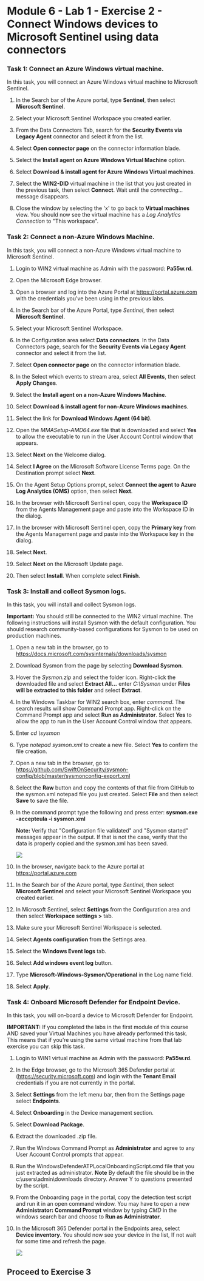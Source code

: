 # Module 6 - Lab 1 - Exercise 2 - Connect Windows devices to Microsoft Sentinel using data connectors
 
### Task 1: Connect an Azure Windows virtual machine.

In this task, you will connect an Azure Windows virtual machine to Microsoft Sentinel.

1. In the Search bar of the Azure portal, type **Sentinel**, then select **Microsoft Sentinel**.

1. Select your Microsoft Sentinel Workspace you created earlier.

1. From the Data Connectors Tab, search for the **Security Events via Legacy Agent** connector and select it from the list.

1. Select **Open connector page** on the connector information blade.

1. Select the **Install agent on Azure Windows Virtual Machine** option.

1. Select **Download & install agent for Azure Windows Virtual machines**.

1. Select the **WIN2-DID** virtual machine in the list that you just created in the previous task, then select **Connect**. Wait until the *connecting...* message disappears.

1. Close the window by selecting the 'x' to go back to **Virtual machines** view. You should now see the virtual machine has a *Log Analytics Connection* to "This workspace".

### Task 2: Connect a non-Azure Windows Machine.

In this task, you will connect a non-Azure Windows virtual machine to Microsoft Sentinel.

1. Login to WIN2 virtual machine as Admin with the password: **Pa55w.rd**.  

1. Open the Microsoft Edge browser.

1. Open a browser and log into the Azure Portal at https://portal.azure.com with the credentials you've been using in the previous labs.

1. In the Search bar of the Azure Portal, type *Sentinel*, then select **Microsoft Sentinel**.

1. Select your Microsoft Sentinel Workspace.

1. In the Configuration area select **Data connectors**. In the Data Connectors page, search for the **Security Events via Legacy Agent** connector and select it from the list.

1. Select **Open connector page** on the connector information blade.

1. In the Select which events to stream area, select **All Events**, then select **Apply Changes**.

1. Select the **Install agent on a non-Azure Windows Machine**.

1. Select **Download & install agent for non-Azure Windows machines**. 

1. Select the link for **Download Windows Agent (64 bit)**.

1. Open the *MMASetup-AMD64.exe* file that is downloaded and select **Yes** to allow the executable to run in the User Account Control window that appears.

1. Select **Next** on the Welcome dialog.

1. Select **I Agree** on the Microsoft Software License Terms page.  On the Destination prompt select **Next**.

1. On the Agent Setup Options prompt, select **Connect the agent to Azure Log Analytics (OMS)** option, then select **Next**.

1. In the browser with Microsoft Sentinel open, copy the **Workspace ID** from the Agents Management page and paste into the Workspace ID in the dialog. 

1. In the browser with Microsoft Sentinel open, copy the **Primary key** from the Agents Management page and paste into the Workspace key in the dialog. 

1. Select **Next**.

1. Select **Next** on the Microsoft Update page.

1. Then select **Install**.  When complete select **Finish**.


### Task 3: Install and collect Sysmon logs.

In this task, you will install and collect Sysmon logs.

   **Important:** You should still be connected to the WIN2 virtual machine. The following instructions will install Sysmon with the default configuration. You should research community-based configurations for Sysmon to be used on production machines.

1. Open a new tab in the browser, go to https://docs.microsoft.com/sysinternals/downloads/sysmon

1. Download Sysmon from the page by selecting **Download Sysmon**.

1. Hover the *Sysmon.zip* and select the folder icon. Right-click the downloaded file and select **Extract All...** enter *C:\Sysmon* under **Files will be extracted to this folder** and select **Extract**. 

1. In the Windows Taskbar for WIN2 search box, enter *command*.  The search results will show Command Prompt app.  Right-click on the Command Prompt app and select **Run as Administrator**.  Select **Yes** to allow the app to run in the User Account Control window that appears.

1. Enter *cd \sysmon*

1. Type *notepad sysmon.xml* to create a new file. Select **Yes** to confirm the file creation.

1. Open a new tab in the browser, go to: https://github.com/SwiftOnSecurity/sysmon-config/blob/master/sysmonconfig-export.xml

1. Select the **Raw** button and copy the contents of that file from GitHub to the sysmon.xml notepad file you just created. Select **File** and then select **Save** to save the file.

1. In the command prompt type the following and press enter:
    **sysmon.exe -accepteula -i sysmon.xml**

    **Note:**  Verify that "Configuration file validated" and "Sysmon started" messages appear in the output. If that is not the case, verify that the data is properly copied and the sysmon.xml has been saved.

    ![](../Media/s2.png)

1. In the browser, navigate back to the Azure portal at https://portal.azure.com 

1. In the Search bar of the Azure portal, type *Sentinel*, then select **Microsoft Sentinel** and select your Microsoft Sentinel Workspace you created earlier.

1. In Microsoft Sentinel, select **Settings** from the Configuration area and then select **Workspace settings >** tab.

1. Make sure your Microsoft Sentinel Workspace is selected.

1. Select **Agents configuration** from the Settings area.

1. Select the **Windows Event logs** tab.

1. Select **Add windows event log** button.

1. Type **Microsoft-Windows-Sysmon/Operational** in the Log name field.

1. Select **Apply**.


### Task 4: Onboard Microsoft Defender for Endpoint Device.

In this task, you will on-board a device to Microsoft Defender for Endpoint.

   **IMPORTANT:** If you completed the labs in the first module of this course AND saved your Virtual Machines you have already performed this task. This means that if you’re using the same virtual machine from that lab exercise you can skip this task.

1. Login to WIN1 virtual machine as Admin with the password: **Pa55w.rd**.  

1. In the Edge browser, go to the Microsoft 365 Defender portal at (https://security.microsoft.com) and login with the **Tenant Email** credentials if you are not currently in the portal.

1. Select **Settings** from the left menu bar, then from the Settings page select **Endpoints**.

1. Select **Onboarding** in the Device management section.

1. Select **Download Package**.

1. Extract the downloaded .zip file.

1. Run the Windows Command Prompt as **Administrator** and agree to any User Account Control prompts that appear.

1. Run the WindowsDefenderATPLocalOnboardingScript.cmd file that you just extracted as administrator. **Note** By default the file should be in the c:\users\admin\downloads directory. Answer Y to questions presented by the script. 

1. From the Onboarding page in the portal, copy the detection test script and run it in an open command window.  You may have to open a new **Administrator: Command Prompt** window by typing *CMD* in the windows search bar and choose to **Run as Administrator**.

1. In the Microsoft 365 Defender portal in the Endpoints area, select **Device inventory**. You should now see your device in the list, If not wait for some time and refresh the page.

    ![](../Media/di11.png)

## Proceed to Exercise 3
